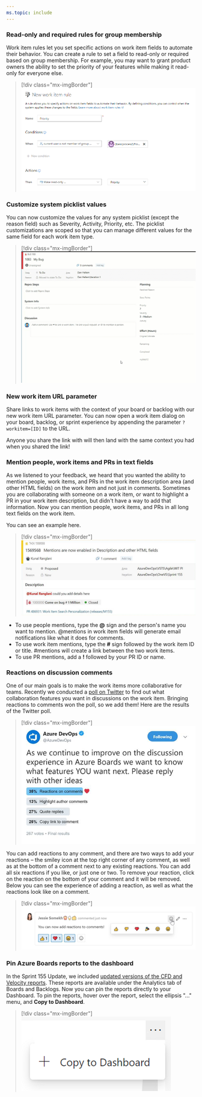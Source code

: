 ```yaml
---
ms.topic: include
---
```


### Read-only and required rules for group membership

Work item rules let you set specific actions on work item fields to automate their behavior. You can create a rule to set a field to read-only or required based on group membership. For example, you may want to grant product owners the ability to set the priority of your features while making it read-only for everyone else.

> [!div class="mx-imgBorder"]
> ![Badge](../../media/156_02.png)

### Customize system picklist values

You can now customize the values for any system picklist (except the reason field) such as Severity, Activity, Priority, etc. The picklist customizations are scoped so that you can manage different values for the same field for each work item type.

> [!div class="mx-imgBorder"]
> ![Badge](../../media/156_03.gif)

### New work item URL parameter

Share links to work items with the context of your board or backlog with our new work item URL parameter. You can now open a work item dialog on your board, backlog, or sprint experience by appending the parameter `?workitem=[ID]` to the URL.

Anyone you share the link with will then land with the same context you had when you shared the link!

### Mention people, work items and PRs in text fields

As we listened to your feedback, we heard that you wanted the ability to mention people, work items, and PRs in the work item description area (and other HTML fields) on the work item and not just in comments. Sometimes you are collaborating with someone on a work item, or want to highlight a PR in your work item description, but didn't have a way to add that information. Now you can mention people, work items, and PRs in all long text fields on the work item.

You can see an example here.

> [!div class="mx-imgBorder"]
> ![Badge](../../media/156_04.png)

* To use people mentions, type the **@** sign and the person's name you want to mention. @mentions in work item fields will generate email notifications like what it does for comments.
* To use work item mentions, type the **#** sign followed by the work item ID or title. #mentions will create a link between the two work items.
* To use PR mentions, add a **!** followed by your PR ID or name.

### Reactions on discussion comments

One of our main goals is to make the work items more collaborative for teams. Recently we conducted a [poll on Twitter](https://twitter.com/AzureDevOps/status/1101157288520413185) to find out what collaboration features you want in discussions on the work item. Bringing reactions to comments won the poll, so we add them! Here are the results of the Twitter poll.

> [!div class="mx-imgBorder"]
> ![Badge](../../media/156_08.png)

You can add reactions to any comment, and there are two ways to add your reactions – the smiley icon at the top right corner of any comment, as well as at the bottom of a comment next to any existing reactions. You can add all six reactions if you like, or just one or two. To remove your reaction, click on the reaction on the bottom of your comment and it will be removed. Below you can see the experience of adding a reaction, as well as what the reactions look like on a comment.

> [!div class="mx-imgBorder"]
> ![Badge](../../media/156_09.png)

### Pin Azure Boards reports to the dashboard

In the Sprint 155 Update, we included [updated versions of the CFD and Velocity reports](https://docs.microsoft.com/azure/devops/release-notes/2019/sprint-155-update?branch=releasenotes%2Fsprint-156-update#get-insights-into-your-teams-health-with-three-new-azure-boards-reports). These reports are available under the Analytics tab of Boards and Backlogs. Now you can pin the reports directly to your Dashboard. To pin the reports, hover over the report, select the ellipsis "..." menu, and **Copy to Dashboard**.

> [!div class="mx-imgBorder"]
> ![Badge](../../media/156_13.png)
